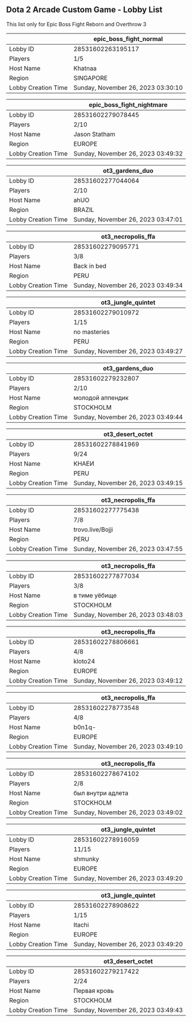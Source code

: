 ## Dota 2 Arcade Custom Game - Lobby List

This list only for Epic Boss Fight Reborn and Overthrow 3

|  | epic_boss_fight_normal |
| ------ | ------ |
| Lobby ID | 28531602263195117 |
| Players | 1/5 |
| Host Name | Khatnaa |
| Region | SINGAPORE |
| Lobby Creation Time | Sunday, November 26, 2023 03:30:10 |


|  | epic_boss_fight_nightmare |
| ------ | ------ |
| Lobby ID | 28531602279078445 |
| Players | 2/10 |
| Host Name | Jason Statham |
| Region | EUROPE |
| Lobby Creation Time | Sunday, November 26, 2023 03:49:32 |


|  | ot3_gardens_duo |
| ------ | ------ |
| Lobby ID | 28531602277044064 |
| Players | 2/10 |
| Host Name | ahUO |
| Region | BRAZIL |
| Lobby Creation Time | Sunday, November 26, 2023 03:47:01 |


|  | ot3_necropolis_ffa |
| ------ | ------ |
| Lobby ID | 28531602279095771 |
| Players | 3/8 |
| Host Name | Back in bed |
| Region | PERU |
| Lobby Creation Time | Sunday, November 26, 2023 03:49:34 |


|  | ot3_jungle_quintet |
| ------ | ------ |
| Lobby ID | 28531602279010972 |
| Players | 1/15 |
| Host Name | no masteries |
| Region | PERU |
| Lobby Creation Time | Sunday, November 26, 2023 03:49:27 |


|  | ot3_gardens_duo |
| ------ | ------ |
| Lobby ID | 28531602279232807 |
| Players | 2/10 |
| Host Name | молодой аппендик |
| Region | STOCKHOLM |
| Lobby Creation Time | Sunday, November 26, 2023 03:49:44 |


|  | ot3_desert_octet |
| ------ | ------ |
| Lobby ID | 28531602278841969 |
| Players | 9/24 |
| Host Name | KHAEИ |
| Region | PERU |
| Lobby Creation Time | Sunday, November 26, 2023 03:49:15 |


|  | ot3_necropolis_ffa |
| ------ | ------ |
| Lobby ID | 28531602277775438 |
| Players | 7/8 |
| Host Name | trovo.live/Bojji |
| Region | PERU |
| Lobby Creation Time | Sunday, November 26, 2023 03:47:55 |


|  | ot3_necropolis_ffa |
| ------ | ------ |
| Lobby ID | 28531602277877034 |
| Players | 3/8 |
| Host Name | в тиме уёбище |
| Region | STOCKHOLM |
| Lobby Creation Time | Sunday, November 26, 2023 03:48:03 |


|  | ot3_necropolis_ffa |
| ------ | ------ |
| Lobby ID | 28531602278806661 |
| Players | 4/8 |
| Host Name | kloto24 |
| Region | EUROPE |
| Lobby Creation Time | Sunday, November 26, 2023 03:49:12 |


|  | ot3_necropolis_ffa |
| ------ | ------ |
| Lobby ID | 28531602278773548 |
| Players | 4/8 |
| Host Name | b0n1q- |
| Region | EUROPE |
| Lobby Creation Time | Sunday, November 26, 2023 03:49:10 |


|  | ot3_necropolis_ffa |
| ------ | ------ |
| Lobby ID | 28531602278674102 |
| Players | 2/8 |
| Host Name | был внутри адлета |
| Region | STOCKHOLM |
| Lobby Creation Time | Sunday, November 26, 2023 03:49:02 |


|  | ot3_jungle_quintet |
| ------ | ------ |
| Lobby ID | 28531602278916059 |
| Players | 11/15 |
| Host Name | shmunky |
| Region | EUROPE |
| Lobby Creation Time | Sunday, November 26, 2023 03:49:20 |


|  | ot3_jungle_quintet |
| ------ | ------ |
| Lobby ID | 28531602278908622 |
| Players | 1/15 |
| Host Name | Itachi |
| Region | EUROPE |
| Lobby Creation Time | Sunday, November 26, 2023 03:49:20 |


|  | ot3_desert_octet |
| ------ | ------ |
| Lobby ID | 28531602279217422 |
| Players | 2/24 |
| Host Name | Первая кровь |
| Region | STOCKHOLM |
| Lobby Creation Time | Sunday, November 26, 2023 03:49:43 |


